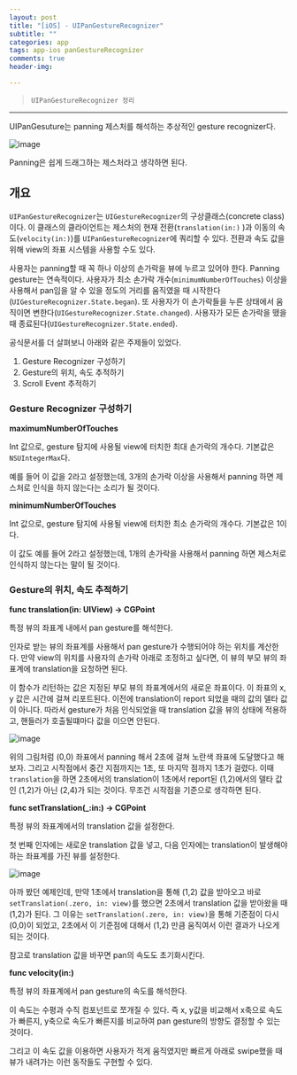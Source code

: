 ```yaml
---  
layout: post  
title: "[iOS] - UIPanGestureRecognizer"  
subtitle: ""  
categories: app
tags: app-ios panGestureRecognizer
comments: true  
header-img: 

---  
```

  
> `UIPanGestureRecognizer 정리`  

---

UIPanGesuture는 panning 제스처를 해석하는 추상적인 gesture recognizer다.

![image](https://user-images.githubusercontent.com/41438361/139604688-87b1a9a9-e262-49c5-bdef-444100159db8.png)

Panning은 쉽게 드래그하는 제스처라고 생각하면 된다. 

## 개요

`UIPanGestureRecognizer`는 `UIGestureRecognizer`의 구상클래스(concrete class)이다. 이 클래스의 클라이언트는 제스처의 현재 전환(`translation(in:)`
)과 이동의 속도(`velocity(in:)`)를 `UIPanGestureRecognizer`에 쿼리할 수 있다. 전환과 속도 값을 위해 view의 좌표 시스템을 사용할 수도 있다. 

사용자는 panning할 때 꼭 하나 이상의 손가락을 뷰에 누르고 있어야 한다. Panning gesture는 연속적이다. 사용자가 최소 손가락 개수(`minimumNumberOfTouches`) 이상을
사용해서 pan임을 알 수 있을 정도의 거리를 움직였을 때 시작한다(`UIGestureRecognizer.State.began`). 또 사용자가 이 손가락들을 누른 상태에서 움직이면
변한다(`UIGestureRecognizer.State.changed`). 사용자가 모든 손가락을 뗐을 때 종료된다(`UIGestureRecognizer.State.ended`).

공식문서를 더 살펴보니 아래와 같은 주제들이 있었다.

1. Gesture Recognizer 구성하기
2. Gesture의 위치, 속도 추적하기
3. Scroll Event 추적하기

### Gesture Recognizer 구성하기

**maximumNumberOfTouches** 

Int 값으로, gesture 탐지에 사용될 view에 터치한 최대 손가락의 개수다. 기본값은 `NSUIntegerMax`다.

예를 들어 이 값을 2라고 설정했는데, 3개의 손가락 이상을 사용해서 panning 하면 제스처로 인식을 하지 않는다는 소리가 될 것이다.

**minimumNumberOfTouches**

Int 값으로, gesture 탐지에 사용될 view에 터치한 최소 손가락의 개수다. 기본값은 1이다.

이 값도 예를 들어 2라고 설정했는데, 1개의 손가락을 사용해서 panning 하면 제스처로 인식하지 않는다는 말이 될 것이다.

### Gesture의 위치, 속도 추적하기

**func translation(in: UIView) -> CGPoint**

특정 뷰의 좌표계 내에서 pan gesture를 해석한다.

인자로 받는 뷰의 좌표계를 사용해서 pan gesture가 수행되어야 하는 위치를 계산한다. 만약 view의 위치를 사용자의 손가락 아래로 조정하고 싶다면,
이 뷰의 부모 뷰의 좌표계에 translation을 요청하면 된다.

이 함수가 리턴하는 값은 지정된 부모 뷰의 좌표계에서의 새로운 좌표이다. 이 좌표의 x, y 값은 시간에 걸쳐 리포트된다. 이전에 translation이 report 되었을 때의 값의
델타 값이 아니다. 따라서 gesture가 처음 인식되었을 때 translation 값을 뷰의 상태에 적용하고, 핸들러가 호출될떄마다 값을 이으면 안된다. 

![image](https://user-images.githubusercontent.com/41438361/139605563-24e31da5-bbf0-45c2-b144-d301b26b9acf.png)

위의 그림처럼 (0,0) 좌표에서 panning 해서 2초에 걸쳐 노란색 좌표에 도달했다고 해보자. 그리고 시작점에서 중간 지점까지는 1초, 또 마지막 점까지
1초가 걸렸다. 이때 `translation`을 하면 2초에서의 translation이 1초에서 report된 (1,2)에서의 델타 값인 (1,2)가 아닌 (2,4)가 되는 것이다.
무조건 시작점을 기준으로 생각하면 된다.

**func setTranslation(\_:in:) -> CGPoint**

특정 뷰의 좌표계에서의 translation 값을 설정한다.

첫 번째 인자에는 새로운 translation 값을 넣고, 다음 인자에는 translation이 발생해야 하는 좌표계를 가진 뷰를 설정한다. 

![image](https://user-images.githubusercontent.com/41438361/139605878-8b62e80a-88b3-4f65-b2e4-91839e0d9aff.png)

아까 봤던 예제인데, 만약 1초에서 translation을 통해 (1,2) 값을 받아오고 바로 `setTranslation(.zero, in: view)`를 했으면 2초에서
translation 값을 받아왔을 때 (1,2)가 된다. 그 이유는 `setTranslation(.zero, in: view)`을 통해 기준점이 다시 (0,0)이 되었고, 2초에서
이 기준점에 대해서 (1,2) 만큼 움직여서 이런 결과가 나오게 되는 것이다. 

참고로 translation 값을 바꾸면 pan의 속도도 초기화시킨다.

**func velocity(in:)**

특정 뷰의 좌표계에서 pan gesture의 속도를 해석한다.

이 속도는 수평과 수직 컴포넌트로 쪼개질 수 있다. 즉 x, y값을 비교해서 x축으로 속도가 빠른지, y축으로 속도가 빠른지를 비교하여 pan gesture의 
방향도 결정할 수 있는 것이다. 

그리고 이 속도 값을 이용하면 사용자가 적게 움직였지만 빠르게 아래로 swipe했을 때 뷰가 내려가는 이런 동작들도 구현할 수 있다.
